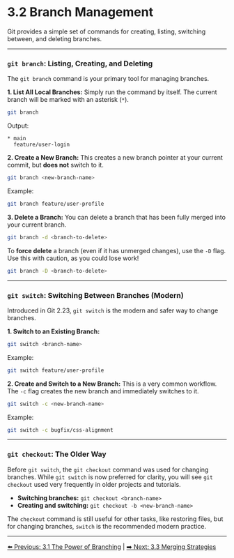 # 3.2 Branch Management

Git provides a simple set of commands for creating, listing, switching between, and deleting branches.

---

### `git branch`: Listing, Creating, and Deleting

The `git branch` command is your primary tool for managing branches.

**1. List All Local Branches:**
Simply run the command by itself. The current branch will be marked with an asterisk (`*`).
```bash
git branch
```
Output:
```
* main
  feature/user-login
```

**2. Create a New Branch:**
This creates a new branch pointer at your current commit, but **does not** switch to it.
```bash
git branch <new-branch-name>
```
Example:
```bash
git branch feature/user-profile
```

**3. Delete a Branch:**
You can delete a branch that has been fully merged into your current branch.
```bash
git branch -d <branch-to-delete>
```
To **force delete** a branch (even if it has unmerged changes), use the `-D` flag. Use this with caution, as you could lose work!
```bash
git branch -D <branch-to-delete>
```

---

### `git switch`: Switching Between Branches (Modern)

Introduced in Git 2.23, `git switch` is the modern and safer way to change branches.

**1. Switch to an Existing Branch:**
```bash
git switch <branch-name>
```
Example:
```bash
git switch feature/user-profile
```

**2. Create and Switch to a New Branch:**
This is a very common workflow. The `-c` flag creates the new branch and immediately switches to it.
```bash
git switch -c <new-branch-name>
```
Example:
```bash
git switch -c bugfix/css-alignment
```

---

### `git checkout`: The Older Way

Before `git switch`, the `git checkout` command was used for changing branches. While `git switch` is now preferred for clarity, you will see `git checkout` used very frequently in older projects and tutorials.

* **Switching branches:** `git checkout <branch-name>`
* **Creating and switching:** `git checkout -b <new-branch-name>`

The `checkout` command is still useful for other tasks, like restoring files, but for changing branches, `switch` is the recommended modern practice.

---
[⬅️ Previous: 3.1 The Power of Branching](3.1-power-of-branching.md) | [➡️ Next: 3.3 Merging Strategies](3.3-merging-strategies.md)
